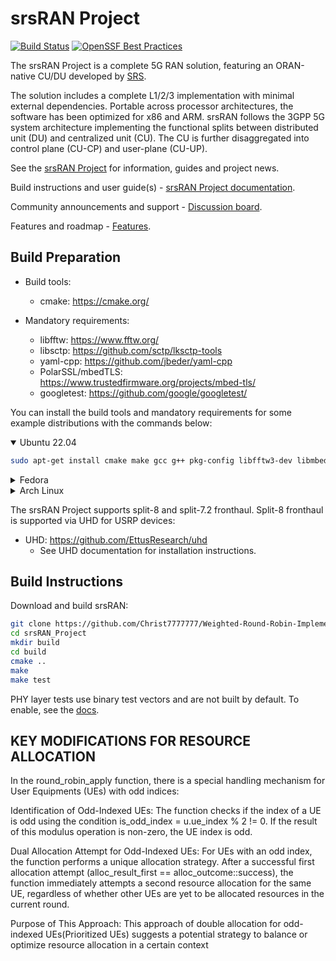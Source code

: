 srsRAN Project
==============

[![Build Status](https://github.com/srsran/srsRAN_Project/actions/workflows/ccpp.yml/badge.svg?branch=main)](https://github.com/srsran/srsRAN_Project/actions/workflows/ccpp.yml)
[![OpenSSF Best Practices](https://www.bestpractices.dev/projects/7868/badge)](https://www.bestpractices.dev/projects/7868)

The srsRAN Project is a complete 5G RAN solution, featuring an ORAN-native CU/DU developed by [SRS](http://www.srs.io).

The solution includes a complete L1/2/3 implementation with minimal external dependencies. Portable across processor architectures, the software has been optimized for x86 and ARM. srsRAN follows the 3GPP 5G system architecture implementing the functional splits between distributed unit (DU) and centralized unit (CU). The CU is further disaggregated into control plane (CU-CP) and user-plane (CU-UP).

See the [srsRAN Project](https://www.srsran.com/) for information, guides and project news.

Build instructions and user guide(s) - [srsRAN Project documentation](https://docs.srsran.com/projects/project).

Community announcements and support - [Discussion board](https://www.github.com/srsran/srsran_project/discussions).

Features and roadmap - [Features](https://docs.srsran.com/projects/project/en/latest/general/source/2_features_and_roadmap.html).

Build Preparation
-----------------

* Build tools:
  * cmake:               <https://cmake.org/>
  
* Mandatory requirements:
  * libfftw:             <https://www.fftw.org/>
  * libsctp:             <https://github.com/sctp/lksctp-tools>
  * yaml-cpp:            <https://github.com/jbeder/yaml-cpp>
  * PolarSSL/mbedTLS:    <https://www.trustedfirmware.org/projects/mbed-tls/>
  * googletest:          <https://github.com/google/googletest/>

You can install the build tools and mandatory requirements for some example distributions with the commands below:

<details open>
<summary>Ubuntu 22.04</summary>

```bash
sudo apt-get install cmake make gcc g++ pkg-config libfftw3-dev libmbedtls-dev libsctp-dev libyaml-cpp-dev libgtest-dev
```

</details>
<details>
<summary>Fedora</summary>

```bash
sudo yum install cmake make gcc gcc-c++ fftw-devel lksctp-tools-devel yaml-cpp-devel mbedtls-devel gtest-devel
```

</details>
<details>
<summary>Arch Linux</summary>

```bash
sudo pacman -S cmake make base-devel fftw mbedtls yaml-cpp lksctp-tools gtest
```

</details>

The srsRAN Project supports split-8 and split-7.2 fronthaul. Split-8 fronthaul is supported via UHD for USRP devices:

* UHD:                 <https://github.com/EttusResearch/uhd>
  * See UHD documentation for installation instructions.

Build Instructions
------------------

Download and build srsRAN:

```bash
git clone https://github.com/Christ7777777/Weighted-Round-Robin-Implementation-In-SRSRAN.git
cd srsRAN_Project
mkdir build
cd build
cmake ..
make
make test
```

PHY layer tests use binary test vectors and are not built by default. To enable, see the [docs](https://docs.srsran.com/projects/project/en/latest/user_manuals/source/installation.html).

KEY MODIFICATIONS FOR RESOURCE ALLOCATION
------------------------------------------

In the round_robin_apply function, there is a special handling mechanism for User Equipments (UEs) with odd indices:

Identification of Odd-Indexed UEs: The function checks if the index of a UE is odd using the condition is_odd_index = u.ue_index % 2 != 0. If the result of this modulus operation is non-zero, the UE index is odd.

Dual Allocation Attempt for Odd-Indexed UEs: For UEs with an odd index, the function performs a unique allocation strategy. After a successful first allocation attempt (alloc_result_first == alloc_outcome::success), the function immediately attempts a second resource allocation for the same UE, regardless of whether other UEs are yet to be allocated resources in the current round.

Purpose of This Approach: This approach of double allocation for odd-indexed UEs(Prioritized UEs) suggests a potential strategy to balance or optimize resource allocation in a certain context
